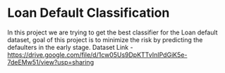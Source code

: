 # Loan Default Classification
In this project we are trying to get the best classifier for the Loan default dataset, goal of this project is to minimize the risk by predicting the defaulters in the early stage.
Dataset Link - https://drive.google.com/file/d/1cw05Us9DpKTTvInIPdGiK5e-7deEMw51/view?usp=sharing
